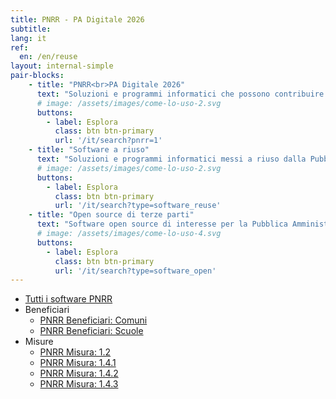 ```yaml
---
title: PNRR - PA Digitale 2026
subtitle:
lang: it
ref:
  en: /en/reuse
layout: internal-simple
pair-blocks:
    - title: "PNRR<br>PA Digitale 2026"
      text: "Soluzioni e programmi informatici che possono contribuire al raggiungimento degli obiettivi del PNRR di PA Digitale 2026"
      # image: /assets/images/come-lo-uso-2.svg
      buttons:
        - label: Esplora
          class: btn btn-primary
          url: '/it/search?pnrr=1'
    - title: "Software a riuso"
      text: "Soluzioni e programmi informatici messi a riuso dalla Pubblica Amministrazione"
      # image: /assets/images/come-lo-uso-2.svg
      buttons:
        - label: Esplora
          class: btn btn-primary
          url: '/it/search?type=software_reuse'
    - title: "Open source di terze parti"
      text: "Software open source di interesse per la Pubblica Amministrazione"
      # image: /assets/images/come-lo-uso-4.svg
      buttons:
        - label: Esplora
          class: btn btn-primary
          url: '/it/search?type=software_open'
---
```


* [Tutti i software PNRR](/it/search?pnrr=1)
* Beneficiari
  * [PNRR Beneficiari: Comuni](/it/search?pnrr=1&pnrr_target=Comuni)
  * [PNRR Beneficiari: Scuole](/it/search?pnrr=1&pnrr_target=Scuole)
* Misure
  * [PNRR Misura: 1.2](/it/search?pnrr=1&pnrr_measure=1.2)
  * [PNRR Misura: 1.4.1](/it/search?pnrr=1&pnrr_measure=1.4.1)
  * [PNRR Misura: 1.4.2](/it/search?pnrr=1&pnrr_measure=1.4.2)
  * [PNRR Misura: 1.4.3](/it/search?pnrr=1&pnrr_measure=1.4.3)

